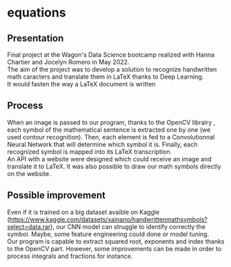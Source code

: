 # equations

## Presentation

Final project at the Wagon's Data Science bootcamp realized with Hanna Chartier and Jocelyn Romero in May 2022.  
The aim of the project was to develop a solution to recognize handwritten math caracters and translate them in LaTeX thanks to Deep Learning.  
It would fasten the way a LaTeX document is written 

## Process

When an image is passed to our program, thanks to the OpenCV librairy , each symbol of the mathematical sentence is extracted one by one (we used contour recognition). Then, each element is fed to a Convolutionnal Neural Network that will determine which symbol it is. Finally, each recognized symbol is mapped into its LaTeX transcription.  
An API with a website were designed which could receive an image and translate it to LaTeX. It was also possible to draw our math symbols directly on the website.  

## Possible improvement

Even if it is trained on a big dataset avaible on Kaggle (https://www.kaggle.com/datasets/xainano/handwrittenmathsymbols?select=data.rar), our CNN model can struggle to identify correctly the symbol. Maybe, some feature engineering could done or model tuning.  
Our program is capable to extract squared root, exponents and index thanks to the OpenCV part. However, some improvements can be made in order to process integrals and fractions for instance.  
